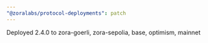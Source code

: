 ```yaml
---
"@zoralabs/protocol-deployments": patch
---
```


Deployed 2.4.0 to zora-goerli, zora-sepolia, base, optimism, mainnet
